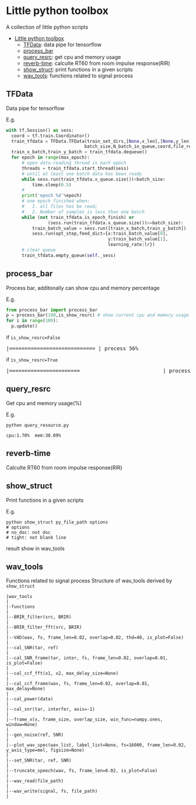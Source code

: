 # Little python toolbox
A collection of little python scripts

<!-- TOC -->

- [Little python toolbox](#little-python-toolbox)
  - [TFData](#tfdata): data pipe for tensorflow
  - [process_bar](#process_bar)
  - [query_resrc](#query_resrc): get cpu and memory usage
  - [reverb-time](#reverb-time): calculte RT60 from room impulse response(RIR)
  - [show_struct](#show_struct): print functions in a given scripts
  - [wav_tools](#wav_tools): functions related to signal process

<!-- /TOC -->

## TFData

  Data pipe for tensorflow

  E.g.

  ```python
  with tf.Session() as sess:
    coord = tf.train.Coordinator()
    train_tfdata = TFData.TFData(train_set_dirs,[None,x_len],[None,y_len],
                                batch_size,N_batch_in_queue,coord,file_reader_func,is_repeat)
    train_x_batch,train_y_batch = train_tfdata.dequeue()
    for epoch in range(max_epoch):
        # open data-reading thread in each epoch
        threads = train_tfdata.start_thread(sess)
        # until at least one batch data has been ready
        while sess.run(train_tfdata.x_queue.size())<batch_size:
            time.sleep(0.5)
        #
        print('epoch %d'%epoch)
        # one epoch finished when:
        #   1. all files has be read;
        #   2. Number of samples is less than one batch
        while (not train_tfdata.is_epoch_finish) or
                  (sess.run(train_tfdata.x_queue.size())>=batch_size):
            train_batch_value = sess.run([train_x_batch,train_y_batch])
            sess.run(opt_step,feed_dict={x:train_batch_value[0],
                                         y:train_batch_value[1],
                                         learning_rate:lr})
        # clear queue
        train_tfdata.empty_queue(self._sess)
  ```

## process_bar

  Process bar, additonally can show cpu and memory percentage

  E.g.

  ```python
  from process_bar import process_bar
  p = process_bar(100,is_show_resrc) # show current cpu and memory usage
  for i in range(100):
    p.update()
  ```
  if `is_show_resrc=False` <pre>|============================                      | process 56%</pre>
  if `is_show_resrc=True`
   <pre>|=======================                           | process 47% 	 Cpu:1.60% Mem:26.78%</pre>

## query_resrc

  Get cpu and memory usage(%)

  E.g.
  ```shell
  python query_resource.py
  ```

  `cpu:1.70%  mem:30.09%`

## reverb-time

  Calculte RT60 from room impulse response(RIR)

## show_struct

  Print functions in a given scripts

  E.g.

  ```shell
  python show_struct py_file_path options
  # options
  # no_doc: not doc
  # tight: not blank line
  ```
  result show in wav_tools

## wav_tools

  Functions related to signal process
  Structure of wav_tools derived by `show_struct`
  ```
  |wav_tools
  |
  |-functions
  |
  |--BRIR_filter(src, BRIR)
  |
  |--BRIR_filter_fft(src, BRIR)
  |
  |--VAD(wav, fs, frame_len=0.02, overlap=0.02, thd=40, is_plot=False)
  |
  |--cal_SNR(tar, ref)
  |
  |--cal_SNR_frame(tar, inter, fs, frame_len=0.02, overlap=0.01, is_plot=False)
  |
  |--cal_ccf_fft(x1, x2, max_delay_size=None)
  |
  |--cal_ccf_frame(wav, fs, frame_len=0.02, overlap=0.01, max_delay=None)
  |
  |--cal_power(data)
  |
  |--cal_snr(tar, interfer, axis=-1)
  |
  |--frame_x(x, frame_size, overlap_size, win_func=numpy.ones, window=None)
  |
  |--gen_noise(ref, SNR)
  |
  |--plot_wav_spec(wav_list, label_list=None, fs=16000, frame_len=0.02, y_axis_type=mel, figsize=None)
  |
  |--set_SNR(tar, ref, SNR)
  |
  |--truncate_speech(wav, fs, frame_len=0.02, is_plot=False)
  |
  |--wav_read(file_path)
  |
  |--wav_write(signal, fs, file_path)
  |
  ```
